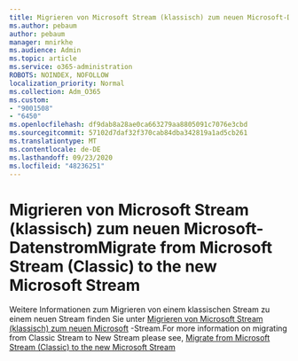 ```yaml
---
title: Migrieren von Microsoft Stream (klassisch) zum neuen Microsoft-Datenstrom
ms.author: pebaum
author: pebaum
manager: mnirkhe
ms.audience: Admin
ms.topic: article
ms.service: o365-administration
ROBOTS: NOINDEX, NOFOLLOW
localization_priority: Normal
ms.collection: Adm_O365
ms.custom:
- "9001508"
- "6450"
ms.openlocfilehash: df9dab8a28ae0ca663279aa8805091c7076e3cbd
ms.sourcegitcommit: 57102d7daf32f370cab84dba342819a1ad5cb261
ms.translationtype: MT
ms.contentlocale: de-DE
ms.lasthandoff: 09/23/2020
ms.locfileid: "48236251"
---
```

# <a name="migrate-from-microsoft-stream-classic-to-the-new-microsoft-stream"></a><span data-ttu-id="28c0c-102">Migrieren von Microsoft Stream (klassisch) zum neuen Microsoft-Datenstrom</span><span class="sxs-lookup"><span data-stu-id="28c0c-102">Migrate from Microsoft Stream (Classic) to the new Microsoft Stream</span></span>

<span data-ttu-id="28c0c-103">Weitere Informationen zum Migrieren von einem klassischen Stream zu einem neuen Stream finden Sie unter [Migrieren von Microsoft Stream (klassisch) zum neuen Microsoft](https://docs.microsoft.com/stream/classic-migration) -Stream.</span><span class="sxs-lookup"><span data-stu-id="28c0c-103">For more information on migrating from Classic Stream to New Stream please see, [Migrate from Microsoft Stream (Classic) to the new Microsoft Stream](https://docs.microsoft.com/stream/classic-migration)</span></span>